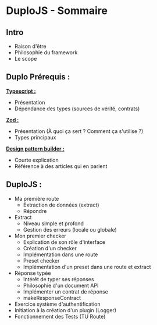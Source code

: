 # DuploJS - Sommaire

## Intro
- Raison d'être
- Philosophie du framework
- Le scope

## Duplo Prérequis :
[**Typescript :**](./typescript.md)

- Présentation
- Dépendance des types (sources de vérité, contrats)

[**Zod :**](./zod.md)

- Présentation (À quoi ça sert ? Comment ça s'utilise ?)
- Types principaux

[**Design pattern builder :**](./designPaternBuilder.md)

- Courte explication
- Référence à des articles qui en parlent

## DuploJS :

- Ma première route
  - Extraction de données (extract)
  - Répondre
- Extract
  - Niveau simple et profond
  - Gestion des erreurs (locale ou globale)
- Mon premier checker
  - Explication de son rôle d'interface
  - Création d'un checker
  - Implémentation dans une route
  - Preset checker
  - Implémentation d'un preset dans une route et extract
- Réponse typée
  - Intérêt de typer ses réponses
  - Philosophie d'un document API
  - Implémenter un contrat de réponse
  - makeResponseContract
- Exercice système d'authentification
- Initiation à la création d'un plugin (Logger)
- Fonctionnement des Tests (TU Route)
